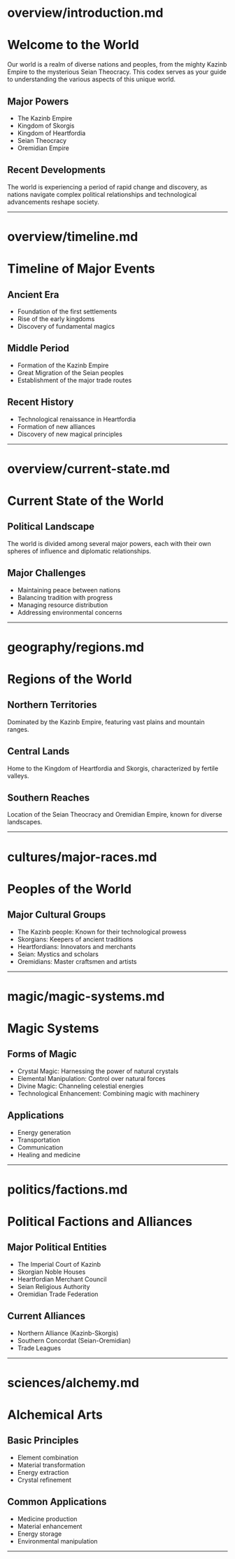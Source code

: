 # overview/introduction.md
# Welcome to the World

Our world is a realm of diverse nations and peoples, from the mighty Kazinb Empire to the mysterious Seian Theocracy. This codex serves as your guide to understanding the various aspects of this unique world.

## Major Powers
- The Kazinb Empire
- Kingdom of Skorgis
- Kingdom of Heartfordia
- Seian Theocracy
- Oremidian Empire

## Recent Developments
The world is experiencing a period of rapid change and discovery, as nations navigate complex political relationships and technological advancements reshape society.

---

# overview/timeline.md
# Timeline of Major Events

## Ancient Era
- Foundation of the first settlements
- Rise of the early kingdoms
- Discovery of fundamental magics

## Middle Period
- Formation of the Kazinb Empire
- Great Migration of the Seian peoples
- Establishment of the major trade routes

## Recent History
- Technological renaissance in Heartfordia
- Formation of new alliances
- Discovery of new magical principles

---

# overview/current-state.md
# Current State of the World

## Political Landscape
The world is divided among several major powers, each with their own spheres of influence and diplomatic relationships.

## Major Challenges
- Maintaining peace between nations
- Balancing tradition with progress
- Managing resource distribution
- Addressing environmental concerns

---

# geography/regions.md
# Regions of the World

## Northern Territories
Dominated by the Kazinb Empire, featuring vast plains and mountain ranges.

## Central Lands
Home to the Kingdom of Heartfordia and Skorgis, characterized by fertile valleys.

## Southern Reaches
Location of the Seian Theocracy and Oremidian Empire, known for diverse landscapes.

---

# cultures/major-races.md
# Peoples of the World

## Major Cultural Groups
- The Kazinb people: Known for their technological prowess
- Skorgians: Keepers of ancient traditions
- Heartfordians: Innovators and merchants
- Seian: Mystics and scholars
- Oremidians: Master craftsmen and artists

---

# magic/magic-systems.md
# Magic Systems

## Forms of Magic
- Crystal Magic: Harnessing the power of natural crystals
- Elemental Manipulation: Control over natural forces
- Divine Magic: Channeling celestial energies
- Technological Enhancement: Combining magic with machinery

## Applications
- Energy generation
- Transportation
- Communication
- Healing and medicine

---

# politics/factions.md
# Political Factions and Alliances

## Major Political Entities
- The Imperial Court of Kazinb
- Skorgian Noble Houses
- Heartfordian Merchant Council
- Seian Religious Authority
- Oremidian Trade Federation

## Current Alliances
- Northern Alliance (Kazinb-Skorgis)
- Southern Concordat (Seian-Oremidian)
- Trade Leagues

---

# sciences/alchemy.md
# Alchemical Arts

## Basic Principles
- Element combination
- Material transformation
- Energy extraction
- Crystal refinement

## Common Applications
- Medicine production
- Material enhancement
- Energy storage
- Environmental manipulation

---

